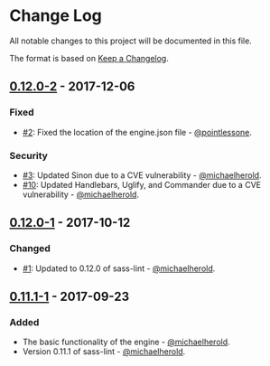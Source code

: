 # Change Log

All notable changes to this project will be documented in this file.

The format is based on [Keep a Changelog](http://keepachangelog.com/en/1.0.0/).

## [0.12.0-2] - 2017-12-06

### Fixed

* [#2](https://github.com/michaelherold/codeclimate-sass-lint/pull/2): Fixed the location of the engine.json file - [@pointlessone].

### Security

* [#3](https://github.com/michaelherold/codeclimate-sass-lint/pull/3): Updated Sinon due to a CVE vulnerability - [@michaelherold].
* [#10](https://github.com/michaelherold/codeclimate-sass-lint/pull/10): Updated Handlebars, Uglify, and Commander due to a CVE vulnerability - [@michaelherold].

## [0.12.0-1] - 2017-10-12

### Changed

* [#1](https://github.com/michaelherold/codeclimate-sass-lint/pull/1): Updated to 0.12.0 of sass-lint - [@michaelherold].

## [0.11.1-1](https://github.com/michaelherold/codeclimate-sass-lint/tree/v0.11.1-1) - 2017-09-23

### Added

* The basic functionality of the engine - [@michaelherold].
* Version 0.11.1 of sass-lint - [@michaelherold].

[@michaelherold]: https://github.com/michaelherold
[@pointlessone]: https://github.com/pointlessone
[0.12.0-2]: https://github.com/michaelherold/codeclimate-sass-lint/compare/v0.12.0-1...v0.12.0-2
[0.12.0-1]: https://github.com/michaelherold/codeclimate-sass-lint/compare/v0.11.1-1...v0.12.0-1
